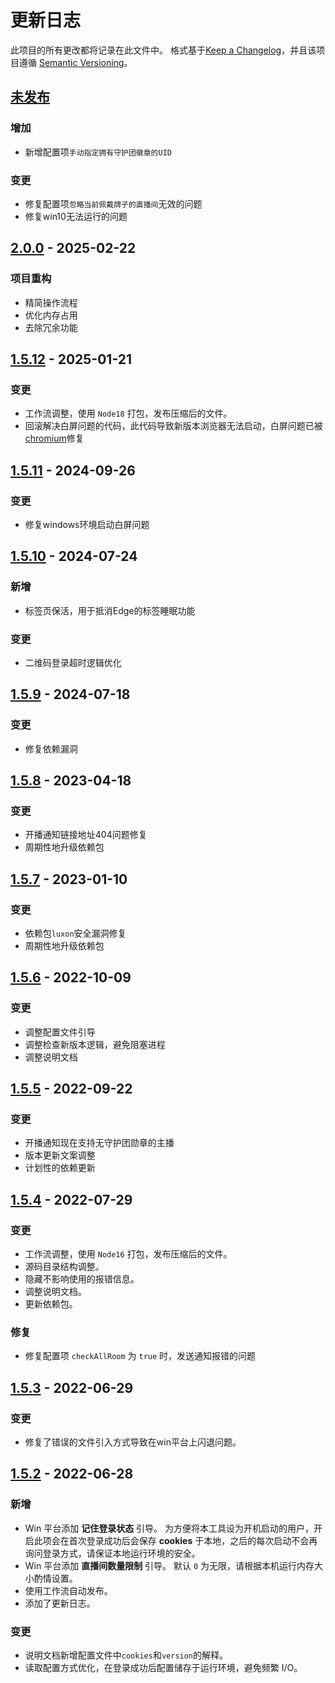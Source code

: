# 更新日志

此项目的所有更改都将记录在此文件中。
格式基于[Keep a Changelog](https://keepachangelog.com/en/1.0.0/)，并且该项目遵循 [Semantic Versioning](https://semver.org/spec/v2.0.0.html)。

## [未发布]

### 增加

- 新增配置项`手动指定拥有守护团徽章的UID`

### 变更

- 修复配置项`忽略当前佩戴牌子的直播间`无效的问题
- 修复win10无法运行的问题

## [2.0.0] - 2025-02-22

### 项目重构

- 精简操作流程
- 优化内存占用
- 去除冗余功能

## [1.5.12] - 2025-01-21

### 变更

- 工作流调整，使用 `Node18` 打包，发布压缩后的文件。
- 回滚解决白屏问题的代码，此代码导致新版本浏览器无法启动，白屏问题已被[chromium](https://www.chromium.org/Home/)修复

## [1.5.11] - 2024-09-26

### 变更

- 修复windows环境启动白屏问题

## [1.5.10] - 2024-07-24

### 新增

- 标签页保活，用于抵消Edge的标签睡眠功能

### 变更

- 二维码登录超时逻辑优化

## [1.5.9] - 2024-07-18

### 变更

- 修复依赖漏洞

## [1.5.8] - 2023-04-18

### 变更

- 开播通知链接地址404问题修复
- 周期性地升级依赖包

## [1.5.7] - 2023-01-10

### 变更

- 依赖包`luxon`安全漏洞修复
- 周期性地升级依赖包

## [1.5.6] - 2022-10-09

### 变更

- 调整配置文件引导
- 调整检查新版本逻辑，避免阻塞进程
- 调整说明文档

## [1.5.5] - 2022-09-22

### 变更

- 开播通知现在支持无守护团勋章的主播
- 版本更新文案调整
- 计划性的依赖更新

## [1.5.4] - 2022-07-29

### 变更

- 工作流调整，使用 `Node16` 打包，发布压缩后的文件。
- 源码目录结构调整。
- 隐藏不影响使用的报错信息。
- 调整说明文档。
- 更新依赖包。

### 修复

- 修复配置项 `checkAllRoom` 为 `true` 时，发送通知报错的问题

## [1.5.3] - 2022-06-29

### 变更

- 修复了错误的文件引入方式导致在win平台上闪退问题。

## [1.5.2] - 2022-06-28

### 新增

- Win 平台添加 **记住登录状态** 引导。
  为方便将本工具设为开机启动的用户，开启此项会在首次登录成功后会保存 **cookies** 于本地，之后的每次启动不会再询问登录方式，请保证本地运行环境的安全。
- Win 平台添加 **直播间数量限制** 引导。
  默认 `0` 为无限，请根据本机运行内存大小酌情设置。
- 使用工作流自动发布。
- 添加了更新日志。

### 变更

- 说明文档新增配置文件中`cookies`和`version`的解释。
- 读取配置方式优化，在登录成功后配置储存于运行环境，避免频繁 I/O。

[未发布]: https://github.com/shaww855/acfun-live/compare/main...dev
[2.0.0]: https://github.com/shaww855/acfun-live/compare/v1.5.11...v2.0.0
[1.5.12]: https://github.com/shaww855/acfun-live/compare/v1.5.11...v1.5.12
[1.5.11]: https://github.com/shaww855/acfun-live/compare/v1.5.10...v1.5.11
[1.5.10]: https://github.com/shaww855/acfun-live/compare/v1.5.9...v1.5.10
[1.5.9]: https://github.com/shaww855/acfun-live/compare/v1.5.8...v1.5.9
[1.5.8]: https://github.com/shaww855/acfun-live/compare/v1.5.7...v1.5.8
[1.5.7]: https://github.com/shaww855/acfun-live/compare/v1.5.6...v1.5.7
[1.5.6]: https://github.com/shaww855/acfun-live/compare/v1.5.5...v1.5.6
[1.5.5]: https://github.com/shaww855/acfun-live/compare/v1.5.4...v1.5.5
[1.5.4]: https://github.com/shaww855/acfun-live/compare/v1.5.3...v1.5.4
[1.5.3]: https://github.com/shaww855/acfun-live/compare/v1.5.2...v1.5.3
[1.5.2]: https://github.com/shaww855/acfun-live/releases/tag/v1.5.2
